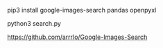 pip3 install google-images-search pandas openpyxl

python3 search.py

https://github.com/arrrlo/Google-Images-Search
